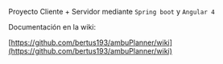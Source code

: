 Proyecto Cliente + Servidor mediante `Spring boot` y `Angular 4`


Documentación en la wiki:

[https://github.com/bertus193/ambuPlanner/wiki](https://github.com/bertus193/ambuPlanner/wiki)